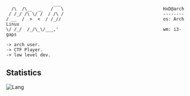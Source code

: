 ```
                  ___ 
  /\  /\__  __   /   \                                      HxD@arch
 / /_/ /\ \/ /  / /\ /                                      --------
/ __  /  >  <  / /_//                                       os: Arch Linux
\/ /_/  /_/\_\/___,'                                        wm: i3-gaps

-> arch user.
-> CTF Player.
-> low level dev.
```

## Statistics
![Lang](https://github-readme-stats.vercel.app/api/top-langs/?username=HxD&layout=compact&show_icons=true&title_color=fff&icon_color=79ff97&text_color=9f9f9f&bg_color=151515)
